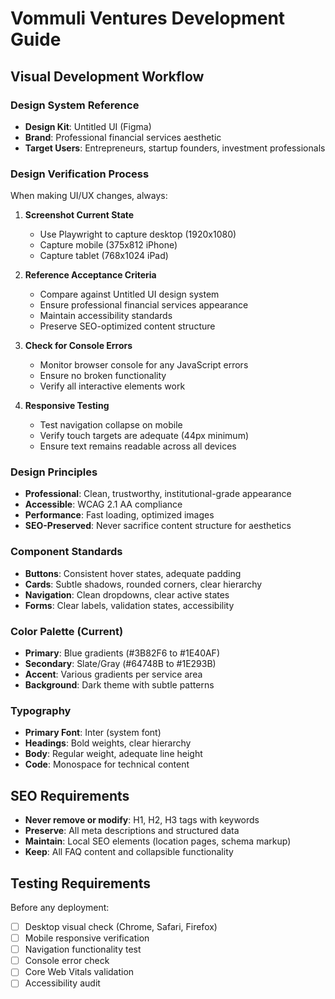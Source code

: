 # Vommuli Ventures Development Guide

## Visual Development Workflow

### Design System Reference
- **Design Kit**: Untitled UI (Figma)
- **Brand**: Professional financial services aesthetic
- **Target Users**: Entrepreneurs, startup founders, investment professionals

### Design Verification Process
When making UI/UX changes, always:

1. **Screenshot Current State**
   - Use Playwright to capture desktop (1920x1080)
   - Capture mobile (375x812 iPhone)  
   - Capture tablet (768x1024 iPad)

2. **Reference Acceptance Criteria**
   - Compare against Untitled UI design system
   - Ensure professional financial services appearance
   - Maintain accessibility standards
   - Preserve SEO-optimized content structure

3. **Check for Console Errors**
   - Monitor browser console for any JavaScript errors
   - Ensure no broken functionality
   - Verify all interactive elements work

4. **Responsive Testing**
   - Test navigation collapse on mobile
   - Verify touch targets are adequate (44px minimum)
   - Ensure text remains readable across all devices

### Design Principles
- **Professional**: Clean, trustworthy, institutional-grade appearance
- **Accessible**: WCAG 2.1 AA compliance
- **Performance**: Fast loading, optimized images
- **SEO-Preserved**: Never sacrifice content structure for aesthetics

### Component Standards
- **Buttons**: Consistent hover states, adequate padding
- **Cards**: Subtle shadows, rounded corners, clear hierarchy
- **Navigation**: Clean dropdowns, clear active states
- **Forms**: Clear labels, validation states, accessibility

### Color Palette (Current)
- **Primary**: Blue gradients (#3B82F6 to #1E40AF)
- **Secondary**: Slate/Gray (#64748B to #1E293B)
- **Accent**: Various gradients per service area
- **Background**: Dark theme with subtle patterns

### Typography
- **Primary Font**: Inter (system font)
- **Headings**: Bold weights, clear hierarchy
- **Body**: Regular weight, adequate line height
- **Code**: Monospace for technical content

## SEO Requirements
- **Never remove or modify**: H1, H2, H3 tags with keywords
- **Preserve**: All meta descriptions and structured data
- **Maintain**: Local SEO elements (location pages, schema markup)
- **Keep**: All FAQ content and collapsible functionality

## Testing Requirements
Before any deployment:
- [ ] Desktop visual check (Chrome, Safari, Firefox)
- [ ] Mobile responsive verification
- [ ] Navigation functionality test
- [ ] Console error check
- [ ] Core Web Vitals validation
- [ ] Accessibility audit